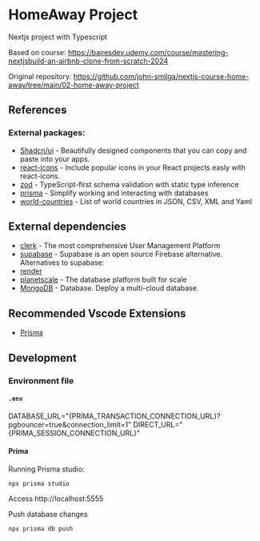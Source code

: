 # HomeAway Project

Nextjs project with Typescript

Based on course:
https://bairesdev.udemy.com/course/mastering-nextjsbuild-an-airbnb-clone-from-scratch-2024

Original repository:
https://github.com/john-smilga/nextjs-course-home-away/tree/main/02-home-away-project

## References

### External packages:

- [Shadcn/ui](https://ui.shadcn.com/) - Beautifully designed components that you can copy and paste into your apps.
- [react-icons](https://react-icons.github.io/react-icons/) - Include popular icons in your React projects easly with react-icons.
- [zod](https://zod.dev/) - TypeScript-first schema validation with static type inference
- [prisma](https://www.prisma.io/) - Simplify working and interacting with databases
- [world-countries](https://www.npmjs.com/package/world-countries) - List of world countries in JSON, CSV, XML and Yaml

## External dependencies

- [clerk](https://clerk.com/) - The most comprehensive User Management Platform
- [supabase](https://supabase.com/) - Supabase is an open source Firebase alternative.
Alternatives to supabase:
- [render](https://render.com/)
- [planetscale](https://planetscale.com/) - The database platform built for scale
- [MongoDB](https://www.mongodb.com/) - Database. Deploy a multi-cloud database.

## Recommended Vscode Extensions
- [Prisma](https://marketplace.visualstudio.com/items?itemName=Prisma.prisma)


## Development

### Environment file

#### `.env`

DATABASE_URL="{PRIMA_TRANSACTION_CONNECTION_URL}?pgbouncer=true&connection_limit=1"
DIRECT_URL="{PRIMA_SESSION_CONNECTION_URL}"

#### Prima
Running Prisma studio:
```
npx prisma studio
```
Access http://localhost:5555

Push database changes
```
npx prisma db push
```